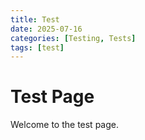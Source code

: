 ```yaml
---
title: Test
date: 2025-07-16 
categories: [Testing, Tests]
tags: [test]
---
```


# Test Page

Welcome to the test page.